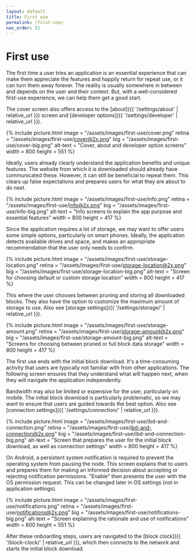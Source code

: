 ```yaml
---
layout: default
title: First use
permalink: /first-use/
nav_order: 51
---
```


# First use

The first time a user tries an application is an essential experience that can make them appreciate the features and happily return for repeat use, or it can turn them away forever. The reality is usually somewhere in between and depends on the user and their context. But, with a well-considered first-use experience, we can help them get a good start.

The cover screen also offers access to the [about]({{ '/settings/about' | relative_url }}) screen and [developer options]({{ '/settings/developer' | relative_url }}).

{% include picture.html
	image = "/assets/images/first-use/cover.png"
	retina = "/assets/images/first-use/cover@2x.png"
	big = "/assets/images/first-use/cover-big.png"
	alt-text = "Cover, about and developer option screens"
	width = 800
	height = 551
%}

Ideally, users already clearly understand the application benefits and unique features. The website from which it is downloaded should already have communicated these. However, it can still be beneficial to repeat them. This clears up false expectations and prepares users for what they are about to do next. 

{% include picture.html
	image = "/assets/images/first-use/info.png"
	retina = "/assets/images/first-use/info@2x.png"
	big = "/assets/images/first-use/info-big.png"
	alt-text = "Info screens to explain the app purpose and essential features"
	width = 800
	height = 417
%}

Since the application requires a lot of storage, we may want to offer users some simple options, particularly on smart phones. Ideally, the application detects available drives and space, and makes an appropriate recommendation that the user only needs to confirm.

{% include picture.html
	image = "/assets/images/first-use/storage-location.png"
	retina = "/assets/images/first-use/storage-location@2x.png"
	big = "/assets/images/first-use/storage-location-big.png"
	alt-text = "Screen for choosing default or custom storage location"
	width = 800
	height = 417
%}

This where the user chooses between pruning and storing all downloaded blocks. They also have the option to customize the maximum amount of storage to use. Also see [storage settings]({{ '/settings/storage/' | relative_url }}).

{% include picture.html
	image = "/assets/images/first-use/storage-amount.png"
	retina = "/assets/images/first-use/storage-amount@2x.png"
	big = "/assets/images/first-use/storage-amount-big.png"
	alt-text = "Screens for choosing between pruned or full block data storage"
	width = 800
	height = 417
%}

The first use ends with the initial block download. It's a time-consuming activity that users are typically not familiar with from other applications. The following screen ensures that they understand what will happen next, when they will navigate the application independently.

Bandwidth may also be limited or expensive for the user, particularly on mobile. The initial block download is particularly problematic, so we may want to ensure that users are guided towards the best option. Also see [connection settings]({{ '/settings/connection/' | relative_url }}).

{% include picture.html
	image = "/assets/images/first-use/ibd-and-connection.png"
	retina = "/assets/images/first-use/ibd-and-connection@2x.png"
	big = "/assets/images/first-use/ibd-and-connection-big.png"
	alt-text = "Screen that prepares the user for the initial block download, as well as connection settings"
	width = 800
	height = 417
%}

On Android, a persistent system notification is required to prevent the operating system from pausing the node. This screen explains that to users and prepares them for making an informed decision about accepting or rejecting notification permissions. "Enable" then presents the user with the OS permission request. This can be changed later in OS settings (not in application settings).

{% include picture.html
	image = "/assets/images/first-use/notifications.png"
	retina = "/assets/images/first-use/notifications@2x.png"
	big = "/assets/images/first-use/notifications-big.png"
	alt-text = "Screen explaining the rationale and use of notifications"
	width = 800
	height = 551
%}

After these onboarding steps, users are navigated to the [block clock]({{ '/block-clock/' | relative_url }}), which then connects to the network and starts the initial block download.